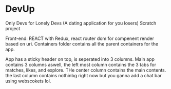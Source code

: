 # DevUp

Only Devs for Lonely Devs
(A dating application for you losers)
Scratch project

Front-end: REACT with Redux, react router dom for compenent render based on uri.
Containers folder contains all the parent containers for the app.

App has a sticky header on top, is seperated into 3 columns.
Main app contains 3 columns aswell, the left most column contains the 3 tabs for matches, likes, and explore. THe center column contains the main contents.
the last column contains nothinbg right now but you ganna add a chat bar using webscokets lol.
